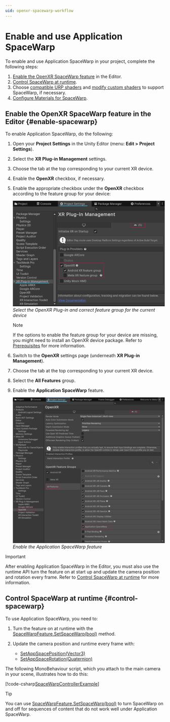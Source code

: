 ```yaml
---
uid: openxr-spacewarp-workflow
---
```


# Enable and use Application SpaceWarp

To enable and use Application SpaceWarp in your project, complete the following steps:  
 
1. [Enable the OpenXR SpaceWarp feature](#enable-spacewarp) in the Editor.  
2. [Control SpaceWarp at runtime](#control-spacewarp).  
3. Choose [compatible URP shaders](xref:openxr-spacewarp-shaders#compatible-urp-shaders) and [modify custom shaders](xref:openxr-spacewarp-shaders#modify-custom-shaders) to support SpaceWarp, if necessary.  
4. [Configure Materials for SpaceWarp](xref:openxr-spacewarp-materials). 

## Enable the OpenXR SpaceWarp feature in the Editor {#enable-spacewarp}

To enable Application SpaceWarp, do the following:

1. Open your **Project Settings** in the Unity Editor (menu: **Edit > Project Settings**).
2. Select the **XR Plug-in Management** settings.
3. Choose the tab at the top corresponding to your current XR device.
4. Enable the **OpenXR** checkbox, if necessary.
5. Enable the appropriate checkbox under the **OpenXR** checkbox according to the feature group for your device:

   ![Select OpenXR feature group in XR Plug-in Management](../../images/SpaceWarp/spacewarp-xr-plugin-management.png)<br/>*Select the OpenXR Plug-in and correct feature group for the current device*
   
   > [!NOTE]
   > If the options to enable the feature group for your device are missing, you might need to install an OpenXR device package. Refer to [Prerequisites](xref:openxr-spacewarp-prerequisites) for more information.

6. Switch to the **OpenXR** settings page (underneath **XR Plug-in Management**).
7. Choose the tab at the top corresponding to your current XR device.
8. Select the **All Features** group.
9. Enable the **Application SpaceWarp** feature.

   ![Enable SpaceWarp feature](../../images/SpaceWarp/spacewarp_feature_enabled.png)<br/>*Enable the Application SpaceWarp feature*

> [!IMPORTANT]
> After enabling Application SpaceWarp in the Editor, you must also use the runtime API turn the feature on at start up and update the camera position and rotation every frame. Refer to [Control SpaceWarp at runtime](#control-spacewarp) for more information.

## Control SpaceWarp at runtime {#control-spacewarp}

To use Application SpaceWarp, you need to:

1. Turn the feature on at runtime with the [SpaceWarpFeature.SetSpaceWarp(bool)](xref:UnityEngine.XR.OpenXR.Features.SpaceWarpFeature.SetSpaceWarp(System.Boolean)) method.
2. Update the camera position and runtime every frame with:

   * [SetAppSpacePosition(Vector3)](xref:UnityEngine.XR.OpenXR.Features.SpaceWarpFeature.SetAppSpacePosition(UnityEngine.Vector3))
   * [SetAppSpaceRotation(Quaternion)](xref:UnityEngine.XR.OpenXR.Features.SpaceWarpFeature.SetAppSpaceRotation(UnityEngine.Quaternion))

The following MonoBehaviour script, which you attach to the main camera in your scene, illustrates how to do this:

[!code-csharp[SpaceWarpControllerExample](../../../../com.unity.xr.openxr/Tests/Editor/CodeSamples/SpaceWarpControllerExample.cs#SpaceWarpControllerExample)]

> [!TIP]
> You can use [SpaceWarpFeature.SetSpaceWarp(bool)](xref:UnityEngine.XR.OpenXR.Features.SpaceWarpFeature.SetSpaceWarp(System.Boolean)) to turn SpaceWarp on and off for sequences of content that do not work well under Application SpaceWarp.
